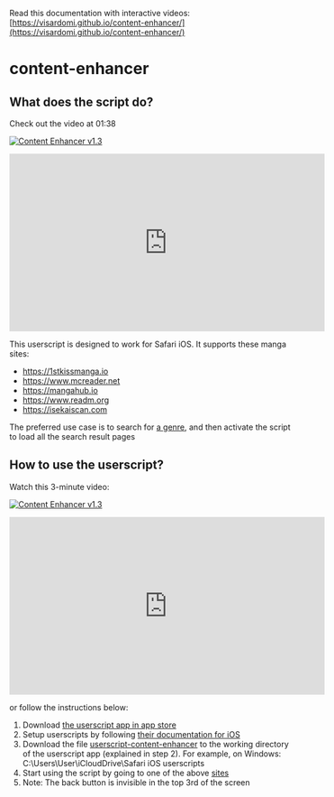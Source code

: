 Read this documentation with interactive videos: [https://visardomi.github.io/content-enhancer/](https://visardomi.github.io/content-enhancer/)

# content-enhancer
## What does the script do?
Check out the video at 01:38

[![Content Enhancer v1.3](https://i.ytimg.com/vi/ksu18epdfj0/maxresdefault.jpg)](https://youtu.be/ksu18epdfj0?t=98)
<iframe width="560" height="315" src="https://www.youtube.com/embed/ksu18epdfj0?start=98" title="YouTube video player" frameborder="0" allow="accelerometer; autoplay; clipboard-write; encrypted-media; gyroscope; picture-in-picture" allowfullscreen></iframe>

This userscript is designed to work for Safari iOS. It supports these manga sites:
* https://1stkissmanga.io
* https://www.mcreader.net
* https://mangahub.io
* https://www.readm.org
* https://isekaiscan.com

The preferred use case is to search for [a genre](https://mangahub.io/search?q=&order=LATEST&genre=action), and then activate the script to load all the search result pages

## How to use the userscript?
Watch this 3-minute video:

[![Content Enhancer v1.3](https://i.ytimg.com/vi/ksu18epdfj0/maxresdefault.jpg)](https://youtu.be/ksu18epdfj0)
<iframe width="560" height="315" src="https://www.youtube.com/embed/ksu18epdfj0" title="YouTube video player" frameborder="0" allow="accelerometer; autoplay; clipboard-write; encrypted-media; gyroscope; picture-in-picture" allowfullscreen></iframe>

or follow the instructions below:
1. Download [the userscript app in app store](https://apps.apple.com/us/app/userscripts/id1463298887)
2. Setup userscripts by following [their documentation for iOS](https://github.com/quoid/userscripts#usage)
3. Download the file [userscript-content-enhancer](https://github.com/VisarDomi/content-enhancer/releases/download/v1.3.0/userscript-content-enhancer.js) to the working directory of the userscript app (explained in step 2). For example, on Windows: C:\Users\User\iCloudDrive\Safari iOS userscripts
4. Start using the script by going to one of the above [sites](https://mangahub.io/search?q=&order=LATEST&genre=action)
5. Note: The back button is invisible in the top 3rd of the screen

